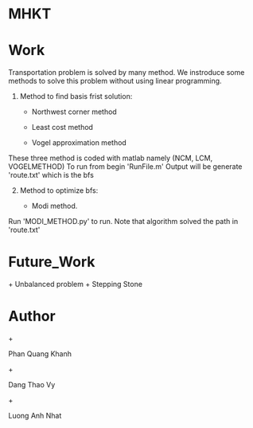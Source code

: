 # MHKT

# Work
Transportation problem is solved by many method. We instroduce some methods to solve this problem without using linear programming.
1) Method to find basis frist solution:
	+ <p>Northwest corner method<p>
	+ <p>Least cost method</p>
	+ <p>Vogel approximation method</p>
These three method is coded with matlab namely (NCM, LCM, VOGELMETHOD)
To run from begin 'RunFile.m'
Output will be generate 'route.txt' which is the bfs

2) Method to optimize bfs:
	+ <p>Modi method.</p>

Run 'MODI_METHOD.py' to run. Note that algorithm solved the path in 'route.txt'

<h1>Future_Work </h1>
+ Unbalanced problem
+ Stepping Stone

<h1>Author</h1>
+ <p>Phan Quang Khanh</p>
+ <p>Dang Thao Vy</p>
+ <p>Luong Anh Nhat</p>

